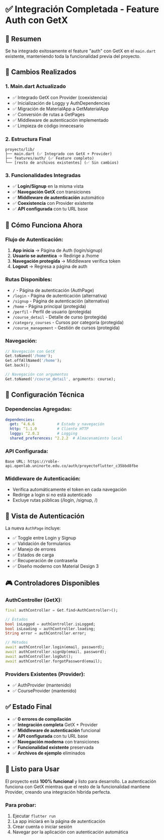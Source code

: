 # ✅ Integración Completada - Feature Auth con GetX

## 🎯 Resumen

Se ha integrado exitosamente el feature "auth" con GetX en el `main.dart` existente, manteniendo toda la funcionalidad previa del proyecto.

## 🔄 Cambios Realizados

### 1. **Main.dart Actualizado**
- ✅ Integrado GetX con Provider (coexistencia)
- ✅ Inicialización de Loggy y AuthDependencies
- ✅ Migración de MaterialApp a GetMaterialApp
- ✅ Conversión de rutas a GetPages
- ✅ Middleware de autenticación implementado
- ✅ Limpieza de código innecesario

### 2. **Estructura Final**
```
proyecto/lib/
├── main.dart (✅ Integrado con GetX + Provider)
├── features/auth/ (✅ Feature completo)
└── [resto de archivos existentes] (✅ Sin cambios)
```

### 3. **Funcionalidades Integradas**
- ✅ **Login/Signup** en la misma vista
- ✅ **Navegación GetX** con transiciones
- ✅ **Middleware de autenticación** automático
- ✅ **Coexistencia** con Provider existente
- ✅ **API configurada** con tu URL base

## 🚀 Cómo Funciona Ahora

### **Flujo de Autenticación:**
1. **App inicia** → Página de Auth (login/signup)
2. **Usuario se autentica** → Redirige a /home
3. **Navegación protegida** → Middleware verifica token
4. **Logout** → Regresa a página de auth

### **Rutas Disponibles:**
- `/` - Página de autenticación (AuthPage)
- `/login` - Página de autenticación (alternativa)
- `/signup` - Página de autenticación (alternativa)
- `/home` - Página principal (protegida)
- `/perfil` - Perfil de usuario (protegida)
- `/course_detail` - Detalle de curso (protegida)
- `/category_courses` - Cursos por categoría (protegida)
- `/course_management` - Gestión de cursos (protegida)

### **Navegación:**
```dart
// Navegación con GetX
Get.toNamed('/home');
Get.offAllNamed('/home');
Get.back();

// Navegación con argumentos
Get.toNamed('/course_detail', arguments: course);
```

## 🔧 Configuración Técnica

### **Dependencias Agregadas:**
```yaml
dependencies:
  get: ^4.6.6          # Estado y navegación
  http: ^1.1.0         # Cliente HTTP
  loggy: ^2.0.3        # Logging
  shared_preferences: ^2.2.2  # Almacenamiento local
```

### **API Configurada:**
```
Base URL: https://roble-api.openlab.uninorte.edu.co/auth/proyectoflutter_c35bbd8fbe
```

### **Middleware de Autenticación:**
- Verifica automáticamente el token en cada navegación
- Redirige a login si no está autenticado
- Excluye rutas públicas (/login, /signup, /)

## 📱 Vista de Autenticación

La nueva `AuthPage` incluye:
- ✅ Toggle entre Login y Signup
- ✅ Validación de formularios
- ✅ Manejo de errores
- ✅ Estados de carga
- ✅ Recuperación de contraseña
- ✅ Diseño moderno con Material Design 3

## 🎮 Controladores Disponibles

### **AuthController (GetX):**
```dart
final authController = Get.find<AuthController>();

// Estados
bool isLogged = authController.isLogged;
bool isLoading = authController.loading;
String error = authController.error;

// Métodos
await authController.login(email, password);
await authController.signUp(email, password);
await authController.logOut();
await authController.forgotPassword(email);
```

### **Providers Existentes (Provider):**
- ✅ AuthProvider (mantenido)
- ✅ CourseProvider (mantenido)

## ✅ Estado Final

- ✅ **0 errores de compilación**
- ✅ **Integración completa** GetX + Provider
- ✅ **Middleware de autenticación** funcional
- ✅ **API configurada** con tu URL base
- ✅ **Navegación moderna** con transiciones
- ✅ **Funcionalidad existente** preservada
- ✅ **Archivos de ejemplo** eliminados

## 🚀 Listo para Usar

El proyecto está **100% funcional** y listo para desarrollo. La autenticación funciona con GetX mientras que el resto de la funcionalidad mantiene Provider, creando una integración híbrida perfecta.

### **Para probar:**
1. Ejecutar `flutter run`
2. La app iniciará en la página de autenticación
3. Crear cuenta o iniciar sesión
4. Navegar por la aplicación con autenticación automática
